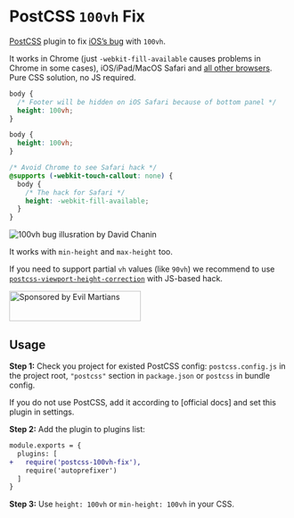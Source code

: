 # PostCSS `100vh` Fix

[PostCSS] plugin to fix [iOS’s bug] with `100vh`.

It works in Chrome (just `-webkit-fill-available` causes problems in Chrome
in some cases), iOS/iPad/MacOS Safari and [all other browsers].
Pure CSS solution, no JS required.

```css
body {
  /* Footer will be hidden on iOS Safari because of bottom panel */
  height: 100vh;
}
```

```css
body {
  height: 100vh;
}

/* Avoid Chrome to see Safari hack */
@supports (-webkit-touch-callout: none) {
  body {
    /* The hack for Safari */
    height: -webkit-fill-available;
  }
}
```

<img src="https://chanind.github.io/assets/100vh_problem.png"
     alt="100vh bug illusration by David Chanin"
     title="By David Chanin">

It works with `min-height` and `max-height` too.

If you need to support partial `vh` values (like `90vh`) we recommend
to use [`postcss-viewport-height-correction`] with JS-based hack.

[`postcss-viewport-height-correction`]: https://github.com/Faisal-Manzer/postcss-viewport-height-correction
[all other browsers]: https://caniuse.com/#feat=viewport-units
[iOS’s bug]: https://allthingssmitty.com/2020/05/11/css-fix-for-100vh-in-mobile-webkit/
[PostCSS]: https://github.com/postcss/postcss

<a href="https://evilmartians.com/?utm_source=postcss-dark-theme-class">
  <img src="https://evilmartians.com/badges/sponsored-by-evil-martians.svg"
       alt="Sponsored by Evil Martians" width="236" height="54">
</a>

## Usage


**Step 1:** Check you project for existed PostCSS config: `postcss.config.js`
in the project root, `"postcss"` section in `package.json`
or `postcss` in bundle config.

If you do not use PostCSS, add it according to [official docs]
and set this plugin in settings.

**Step 2:** Add the plugin to plugins list:

```diff
module.exports = {
  plugins: [
+   require('postcss-100vh-fix'),
    require('autoprefixer')
  ]
}
```

**Step 3:** Use `height: 100vh` or `min-height: 100vh` in your CSS.
